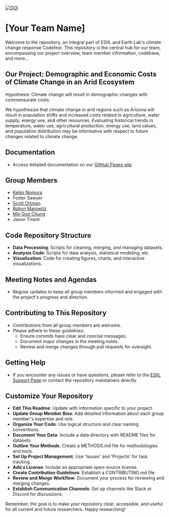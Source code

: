 [![DOI](https://zenodo.org/badge/800256585.svg)](https://zenodo.org/doi/10.5281/zenodo.11188994)

# [Your Team Name]

Welcome to the  repository, an integral part of ESIIL and Earth Lab's climate change response Codefest. This repository is the central hub for our team, encompassing our project overview, team member information, codebase, and more...


## Our Project: Demographic and Economic Costs of Climate Change in an Arid Ecosystem
Hypothesis: Climate change will result in demographic changes with commensurate costs.

We hypothesize that climate change in arid regions such as Arizona will result in population shifts and increased costs related to agriculture, water supply, energy use, and other resources. Evaluating historical trends in temperature, water use, agricultural production, energy use, land values, and population distribution may be informative with respect to future changes related to climate change.

## Documentation
- Access detailed documentation on our [GitHub Pages site](https://your-gh-pages-url/).


## Group Members
- [Keiko Nomura](http://www.keikonom.com/)
- Foster Sawyer
- [Scott Ortman](https://experts.colorado.edu/display/fisid_152978)
- [Robyn Marowitz](https://github.com/rmarow)
- [Min Gon Chung](https://mingonchung.github.io)
- Jason Tinant

## Code Repository Structure
- **Data Processing**: Scripts for cleaning, merging, and managing datasets.
- **Analysis Code**: Scripts for data analysis, statistical modeling, etc.
- **Visualization**: Code for creating figures, charts, and interactive visualizations.

## Meeting Notes and Agendas
- Regular updates to keep all group members informed and engaged with the project's progress and direction.

## Contributing to This Repository
- Contributions from all group members are welcome.
- Please adhere to these guidelines:
  - Ensure commits have clear and concise messages.
  - Document major changes in the meeting notes.
  - Review and merge changes through pull requests for oversight.

## Getting Help
- If you encounter any issues or have questions, please refer to the [ESIIL Support Page](https://esiil-support-page-url/) or contact the repository maintainers directly.

## Customize Your Repository
- **Edit This Readme**: Update with information specific to your project.
- **Update Group Member Bios**: Add detailed information about each group member's expertise and role.
- **Organize Your Code**: Use logical structure and clear naming conventions.
- **Document Your Data**: Include a data directory with README files for datasets.
- **Outline Your Methods**: Create a METHODS.md file for methodologies and tools.
- **Set Up Project Management**: Use 'Issues' and 'Projects' for task tracking.
- **Add a License**: Include an appropriate open-source license.
- **Create Contribution Guidelines**: Establish a CONTRIBUTING.md file.
- **Review and Merge Workflow**: Document your process for reviewing and merging changes.
- **Establish Communication Channels**: Set up channels like Slack or Discord for discussions.

Remember, the goal is to make your repository clear, accessible, and useful for all current and future researchers. Happy researching!
